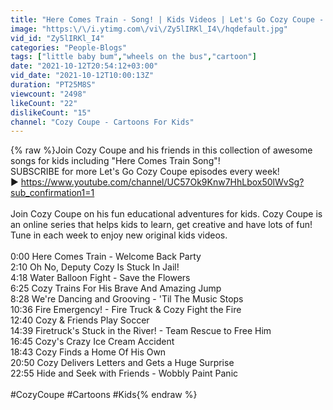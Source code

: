 ```yaml
---
title: "Here Comes Train - Song! | Kids Videos | Let's Go Cozy Coupe - Cartoons for Kids"
image: "https:\/\/i.ytimg.com\/vi\/Zy5lIRKl_I4\/hqdefault.jpg"
vid_id: "Zy5lIRKl_I4"
categories: "People-Blogs"
tags: ["little baby bum","wheels on the bus","cartoon"]
date: "2021-10-12T20:54:12+03:00"
vid_date: "2021-10-12T10:00:13Z"
duration: "PT25M8S"
viewcount: "2498"
likeCount: "22"
dislikeCount: "15"
channel: "Cozy Coupe - Cartoons For Kids"
---
```

{% raw %}Join Cozy Coupe and his friends in this collection of awesome songs for kids including &quot;Here Comes Train Song&quot;!<br />SUBSCRIBE for more Let's Go Cozy Coupe episodes every week!<br />▶️ <a rel="nofollow" target="blank" href="https://www.youtube.com/channel/UC57Ok9Knw7HhLbox50lWvSg?sub_confirmation1=1">https://www.youtube.com/channel/UC57Ok9Knw7HhLbox50lWvSg?sub_confirmation1=1</a><br /><br />Join Cozy Coupe on his fun educational adventures for kids. Cozy Coupe is an online series that helps kids to learn, get creative and have lots of fun! Tune in each week to enjoy new original kids videos.<br /><br />0:00 Here Comes Train - Welcome Back Party<br />2:10 Oh No, Deputy Cozy Is Stuck In Jail!<br />4:18 Water Balloon Fight - Save the Flowers<br />6:25 Cozy Trains For His Brave And Amazing Jump<br />8:28 We're Dancing and Grooving - 'Til The Music Stops<br />10:36 Fire Emergency! - Fire Truck &amp; Cozy Fight the Fire<br />12:40 Cozy &amp; Friends Play Soccer<br />14:39 Firetruck's Stuck in the River! - Team Rescue to Free Him<br />16:45 Cozy's Crazy Ice Cream Accident<br />18:43 Cozy Finds a Home Of His Own<br />20:50 Cozy Delivers Letters and Gets a Huge Surprise<br />22:55 Hide and Seek with Friends - Wobbly Paint Panic<br /><br />#CozyCoupe #Cartoons #Kids{% endraw %}
